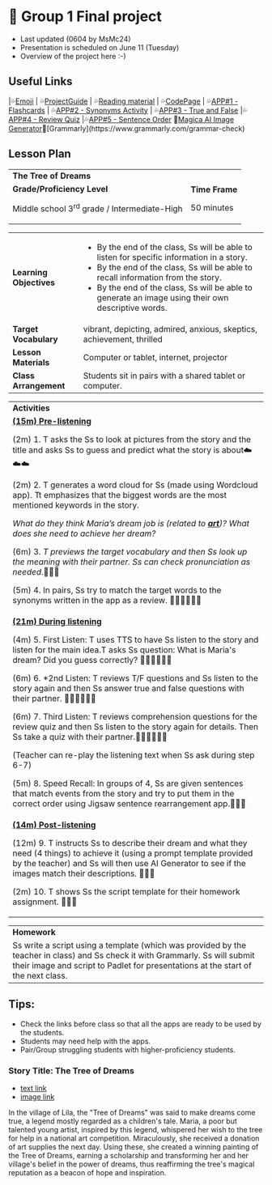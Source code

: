 # 📘 Group 1 Final project 
+ Last updated (0604 by MsMc24)
+ Presentation is scheduled on June 11 (Tuesday)
+ Overview of the project here :-)

## Useful Links
|💦[Emoji](https://gist.github.com/rxaviers/7360908) | 💦[ProjectGuide](https://github.com/MK316/Spring2024/blob/main/DLTESOL/project/README.md) | 💦[Reading material](https://raw.githubusercontent.com/MK316/Spring2024/main/DLTESOL/project/story01.txt) | 💦[CodePage](https://github.com/MsMc24/G1-finalproject/blob/main/FPG01.ipynb) | 💦[APP#1 - Flashcards](https://msmc24-FLASHCARDS.hf.space/) | 💦[APP#2 - Synonyms Activity](https://msmc24-SynonymMatchingActivity.hf.space/) | 💦[APP#3 - True and False]( https://msmc24-TrueAndFalse.hf.space/) |💦[APP#4 - Review Quiz](msmc24-REVIEWQUIZ.hf.space/) |💦[APP#5 - Sentence Order]() 🎨[Magica AI Image Generator]([https://www.grammarly.com/grammar-check](https://magicstudio.com/ai-art-generator/))📕[Grammarly](https://www.grammarly.com/grammar-check)

## Lesson Plan 

<table>
  <tr>
   <td colspan="2" ><strong>The Tree of Dreams</strong>
   </td>
  </tr>
  <tr>
   <td><strong>Grade/Proficiency Level</strong>
<p>
Middle school 3<sup>rd</sup> grade / Intermediate-High
   </td>
   <td><strong>Time Frame</strong>
<p>
50 minutes
   </td>
  </tr>
</table>



<table>
  <tr>
   <td><strong>Learning Objectives</strong>
   </td>
   <td>
<ul>

<li>By the end of the class, Ss will be able to listen for specific information in a story.

<li>By the end of the class, Ss will be able to recall information from the story.

<li>By the end of the class, Ss will be able to generate an image using their own descriptive words.
</li>
</ul>
   </td>
  </tr>
  <tr>
   <td><strong>Target Vocabulary</strong>
   </td>
   <td>vibrant, depicting, admired, anxious, skeptics, achievement, thrilled
   </td>
  </tr>
  <tr>
   <td><strong>Lesson Materials</strong>
   </td>
   <td>Computer or tablet, internet, projector
   </td>
  </tr>
  <tr>
   <td><strong>Class Arrangement</strong>
   </td>
   <td>Students sit in pairs with a shared tablet or computer.
   </td>
  </tr>
</table>



<table>
  <tr>
   <td><strong>Activities</strong>
   </td>
  </tr>
  <tr>
   <td><strong><span style="text-decoration:underline;">(15m) Pre-listening</span></strong>
<p>
(2m) 1. T asks the Ss to look at pictures from the story and the title and asks Ss to guess and predict what the story is about☁️☁️☁️
<p>
(2m) 2. T generates a word cloud for Ss (made using Wordcloud app). Tt emphasizes that the biggest words are the most mentioned keywords in the story. 
<p>
<em>What do they think Maria’s dream job is (related to <strong><span style="text-decoration:underline;">art</span></strong>)? What does she need to achieve her dream?</em> 
<p>
(6m) 3. <em>T previews the target vocabulary and then Ss look up the meaning with their partner. Ss can check pronunciation as needed</em>.📕📕📕
<p>
(5m) 4. In pairs, Ss try to match the target words to the synonyms written in the app as a review. 🙋🏻🙋🏻🙋🏻
   </td>
  </tr>
  <tr>
   <td><strong><span style="text-decoration:underline;">(21m) During listening</span></strong>
<p>
(4m) 5. First Listen: T uses TTS to have Ss listen to the story and listen for the main idea.T asks Ss question: What is Maria's dream? Did you guess correctly? 👂🏼👂🏼👂🏼
<p>
(6m) 6. *2nd Listen: T reviews T/F questions and Ss listen to the story again and then Ss answer true and false questions with their partner.  👂🏼👂🏼👂🏼
<p>
(6m) 7. Third Listen: T reviews comprehension questions for the review quiz and then Ss listen to the story again for details. Then Ss take a quiz with their partner.👂🏼👂🏼👂🏼
<p>
(Teacher can re-play the listening text when Ss ask during step 6-7)
<p>
(5m) 8. Speed Recall: In groups of 4, Ss are given sentences that match events from the story and try to put them in the correct order using Jigsaw sentence rearrangement app.📝📝📝
   </td>
  </tr>
  <tr>
   <td><strong><span style="text-decoration:underline;">(14m) Post-listening</span></strong>
<p>
(12m) 9. T instructs Ss to describe their dream and what they need (4 things) to achieve it (using a prompt template provided by the teacher) and Ss will then use AI Generator to see if the images match  their descriptions. 🛌🛌🛌
<p>
(2m) 10. T shows Ss the script template for their homework assignment. 🛌🛌🛌
   </td>
  </tr>
</table>



<table>
  <tr>
   <td><strong>Homework</strong>
   </td>
  </tr>
  <tr>
   <td>Ss write a script using a template (which was provided by the teacher in class) and Ss check it with Grammarly. Ss will submit their image and script to Padlet for presentations at the start of the next class.
   </td>
  </tr>
</table>


## Tips:
+ Check the links before class so that all the apps are ready to be used by the students.
+ Students may need help with the apps.
+ Pair/Group struggling students with higher-proficiency students.

### Story Title: The Tree of Dreams 
+ [text link](https://raw.githubusercontent.com/MK316/Spring2024/main/DLTESOL/project/story01.txt)
+ [image link](https://github.com/MK316/Spring2024/blob/main/DLTESOL/project/Story01.png)
  
**<Synopsis>**
In the village of Lila, the "Tree of Dreams" was said to make dreams come true, a legend mostly regarded as a children's tale. Maria, a poor but talented young artist, inspired by this legend, whispered her wish to the tree for help in a national art competition. Miraculously, she received a donation of art supplies the next day. Using these, she created a winning painting of the Tree of Dreams, earning a scholarship and transforming her and her village's belief in the power of dreams, thus reaffirming the tree's magical reputation as a beacon of hope and inspiration.
